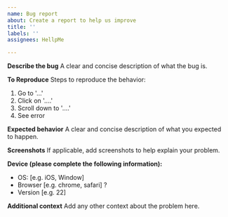 ```yaml
---
name: Bug report
about: Create a report to help us improve
title: ''
labels: ''
assignees: HellpMe

---
```


**Describe the bug**
A clear and concise description of what the bug is.

**To Reproduce**
Steps to reproduce the behavior:
1. Go to '...'
2. Click on '....'
3. Scroll down to '....'
4. See error

**Expected behavior**
A clear and concise description of what you expected to happen.

**Screenshots**
If applicable, add screenshots to help explain your problem.

**Device (please complete the following information):**
 - OS: [e.g. iOS, Window]
 - Browser [e.g. chrome, safari] ?
 - Version [e.g. 22]

**Additional context**
Add any other context about the problem here.
